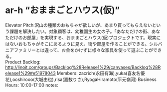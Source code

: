 # ar-h “おままごとハウス(仮)”
Elevator Pitch:沢山の種類のおもちゃが欲しいが、あまり買ってもらえないという課題を解決したい。対象顧客は、幼稚園生の女の子。「あなただけの街、あなただけのお部屋」を実現する、おままごとハウス(仮)プロジェクトです。現実にはないおもちゃがそこにあるように見え、街や部屋を作ることができる。シルバニアファミリーとは違って、お金をかけずに様々な家具を使って遊ぶことができる。     
Product Backlog: http://linoit.com/groups/Backlog%28Release1%29/canvases/Backlog%28Release1%29#e51978043
Members: zacrich(永田有海),yuka(喜友名優花),ooshirooo(大城由也),risa(嘉数りさ),RyogaHiramoto(平元嶺河)
Business Hours: 10:00-17:00 
notes: